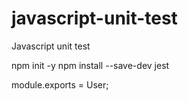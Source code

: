 # javascript-unit-test
Javascript unit test

npm init -y
npm install --save-dev jest

module.exports = User;